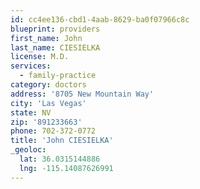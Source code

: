 ```yaml
---
id: cc4ee136-cbd1-4aab-8629-ba0f07966c8c
blueprint: providers
first_name: John
last_name: CIESIELKA
license: M.D.
services:
  - family-practice
category: doctors
address: '8705 New Mountain Way'
city: 'Las Vegas'
state: NV
zip: '891233663'
phone: 702-372-0772
title: 'John CIESIELKA'
_geoloc:
  lat: 36.0315144886
  lng: -115.14087626991
---
```

